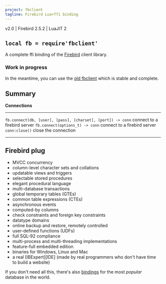```yaml
---
project: fbclient
tagline: Firebird Lua+ffi binding
---
```


v2.0 | Firebird 2.5.2 | LuaJIT 2

## `local fb = require'fbclient'`

A complete ffi binding of the [Firebird] client library.

### Work in progress

In the meantime, you can use the [old fbclient] which is stable and complete.

##  Summary

**Connections**
------------------------------------------------------------- -------------------------------------
`fb.connect(db, [user], [pass], [charset], [port]) -> conn`   connect to a firebird server
`fb.connect(options_t) -> conn`                               connect to a firebird server
`conn:close()`                                                close the connection
------------------------------------------------------------- -------------------------------------

##  Firebird plug

  * MVCC concurrency
  * column-level character sets and collations
  * updatable views and triggers
  * selectable stored procedures
  * elegant procedural language
  * multi-database transactions
  * global temporary tables (GTEs)
  * common table expressions (CTEs)
  * asynchronous events
  * computed-by columns
  * check constraints and foreign key constraints
  * datatype domains
  * online backup and restore, remotely controlled
  * user-defined functions (UDFs)
  * full SQL-92 compliance
  * multi-process and multi-threading implementations
  * feature-full embedded edition
  * binaries for Windows, Linux and Mac
  * a real [IBExpert][IDE]
		(made by real programmers who don't have time to build a website)

If you don't need all this, there's also [bindings](mysql.html) for the most _popular_ database in the world.


[Firebird]:     http://www.firebirdsql.org/
[IBExpert]:     http://ibexpert.net/ibe/index.php?n=Main.IBExpertFeatures
[old fbclient]: https://code.google.com/p/fbclient/
